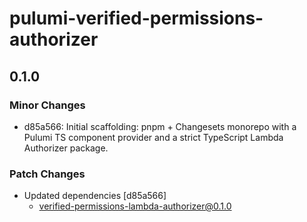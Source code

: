 # pulumi-verified-permissions-authorizer

## 0.1.0

### Minor Changes

- d85a566: Initial scaffolding: pnpm + Changesets monorepo with a Pulumi TS component provider and a strict TypeScript Lambda Authorizer package.

### Patch Changes

- Updated dependencies [d85a566]
  - verified-permissions-lambda-authorizer@0.1.0
